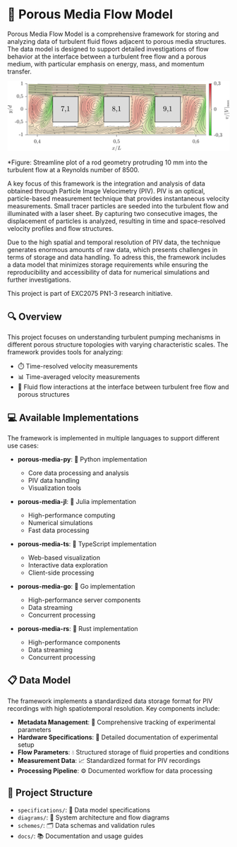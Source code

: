 # 🌊 Porous Media Flow Model

Porous Media Flow Model is a comprehensive framework for storing and analyzing data of turbulent fluid flows adjacent to porous media structures. The data model is designed to support detailed investigations of flow behavior at the interface between a turbulent free flow and a porous medium, with particular emphasis on energy, mass, and momentum transfer.

![Streamline plot](streamlineplot_Re8500_h10.png "Streamline plot of a rod geometry protruding 10 mm into the turbulent flow at a Reynolds number of 8500.")

*Figure: Streamline plot of a rod geometry protruding 10 mm into the turbulent flow at a Reynolds number of 8500.

A key focus of this framework is the integration and analysis of data obtained through Particle Image Velocimetry (PIV). PIV is an optical, particle-based measurement technique that provides instantaneous velocity measurements. Small tracer particles are seeded into the turbulent flow and illuminated with a laser sheet. By capturing two consecutive images, the displacement of particles is analyzed, resulting in time and space-resolved velocity profiles and flow structures.

Due to the high spatial and temporal resolution of PIV data, the technique generates enormous amounts of raw data, which presents challenges in terms of storage and data handling. To adress this, the framework includes a data model that minimizes storage requirements while ensuring the reproducibility and accessibility of data for numerical simulations and further investigations.

This project is part of EXC2075 PN1-3 research initiative.

## 🔍 Overview

This project focuses on understanding turbulent pumping mechanisms in different porous structure topologies with varying characteristic scales. The framework provides tools for analyzing:

- ⏱️ Time-resolved velocity measurements
- 📊 Time-averaged velocity measurements
- 🔄 Fluid flow interactions at the interface between turbulent free flow and porous structures

## 💻 Available Implementations

The framework is implemented in multiple languages to support different use cases:

- **porous-media-py**: 🐍 Python implementation
  - Core data processing and analysis
  - PIV data handling
  - Visualization tools

- **porous-media-jl**: 🔷 Julia implementation
  - High-performance computing
  - Numerical simulations
  - Fast data processing

- **porous-media-ts**: 📱 TypeScript implementation
  - Web-based visualization
  - Interactive data exploration
  - Client-side processing

- **porous-media-go**: 🚀 Go implementation
  - High-performance server components
  - Data streaming
  - Concurrent processing

- **porous-media-rs**: 🦀 Rust implementation
  - High-performance components
  - Data streaming
  - Concurrent processing

## 📋 Data Model

The framework implements a standardized data storage format for PIV recordings with high spatiotemporal resolution. Key components include:

- **Metadata Management**: 📝 Comprehensive tracking of experimental parameters
- **Hardware Specifications**: 🔧 Detailed documentation of experimental setup
- **Flow Parameters**: 💧 Structured storage of fluid properties and conditions
- **Measurement Data**: 📈 Standardized format for PIV recordings
- **Processing Pipeline**: ⚙️ Documented workflow for data processing

## 📁 Project Structure

- `specifications/`: 📄 Data model specifications
- `diagrams/`: 🔄 System architecture and flow diagrams
- `schemes/`: 🗂️ Data schemas and validation rules
- `docs/`: 📚 Documentation and usage guides
